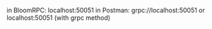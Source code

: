 in BloomRPC: localhost:50051
in Postman: grpc://localhost:50051 or localhost:50051 (with grpc method)
